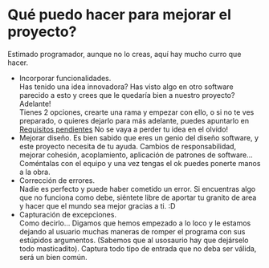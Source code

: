 # Qué puedo hacer para mejorar el proyecto?  
Estimado programador, aunque no lo creas, aquí hay mucho curro que hacer.  
- Incorporar funcionalidades.  
  Has tenido una idea innovadora? Has visto algo en otro software parecido a esto y crees que le quedaría bien a nuestro proyecto? Adelante!  
  Tienes 2 opciones, crearte una rama y empezar con ello, o si no te ves preparado, o quieres dejarlo para más adelante, puedes apuntarlo en [Requisitos pendientes](Requisitos%20pendientes.md) No se vaya a perder tu idea en el olvido!  
- Mejorar diseño.
  Es bien sabido que eres un genio del diseño software, y este proyecto necesita de tu ayuda. Cambios de responsabilidad, mejorar cohesión, acoplamiento, aplicación de patrones de software... Coméntalas con el equipo y una vez tengas el ok puedes ponerte manos a la obra.  
- Corrección de errores.  
  Nadie es perfecto y puede haber cometido un error. Si encuentras algo que no funciona como debe, siéntete libre de aportar tu granito de area y hacer que el mundo sea mejor gracias a ti. :D  
- Capturación de excepciones.  
  Como decirlo... Digamos que hemos empezado a lo loco y le estamos dejando al usuario muchas maneras de romper el programa con sus estúpidos argumentos. (Sabemos que al usosaurio hay que dejárselo todo masticadito). Captura todo tipo de entrada que no deba ser válida, será un bien común.  
   
